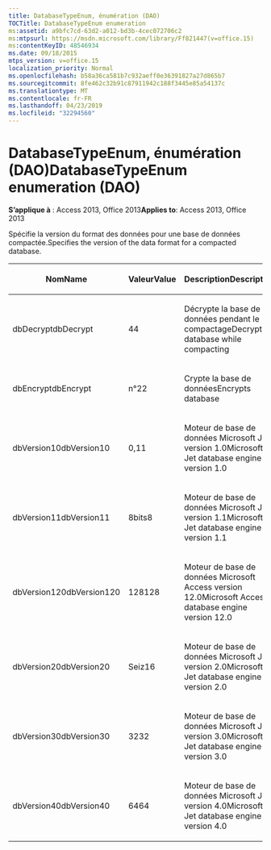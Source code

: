 ```yaml
---
title: DatabaseTypeEnum, énumération (DAO)
TOCTitle: DatabaseTypeEnum enumeration
ms:assetid: a9bfc7cd-63d2-a012-bd3b-4cec072706c2
ms:mtpsurl: https://msdn.microsoft.com/library/Ff821447(v=office.15)
ms:contentKeyID: 48546934
ms.date: 09/18/2015
mtps_version: v=office.15
localization_priority: Normal
ms.openlocfilehash: b58a36ca581b7c932aeff0e36391827a27d865b7
ms.sourcegitcommit: 8fe462c32b91c87911942c188f3445e85a54137c
ms.translationtype: MT
ms.contentlocale: fr-FR
ms.lasthandoff: 04/23/2019
ms.locfileid: "32294560"
---
```

# <a name="databasetypeenum-enumeration-dao"></a><span data-ttu-id="dfc9f-102">DatabaseTypeEnum, énumération (DAO)</span><span class="sxs-lookup"><span data-stu-id="dfc9f-102">DatabaseTypeEnum enumeration (DAO)</span></span>


<span data-ttu-id="dfc9f-103">**S’applique à** : Access 2013, Office 2013</span><span class="sxs-lookup"><span data-stu-id="dfc9f-103">**Applies to**: Access 2013, Office 2013</span></span>

<span data-ttu-id="dfc9f-104">Spécifie la version du format des données pour une base de données compactée.</span><span class="sxs-lookup"><span data-stu-id="dfc9f-104">Specifies the version of the data format for a compacted database.</span></span>

<table>
<colgroup>
<col style="width: 33%" />
<col style="width: 33%" />
<col style="width: 33%" />
</colgroup>
<thead>
<tr class="header">
<th><p><span data-ttu-id="dfc9f-105">Nom</span><span class="sxs-lookup"><span data-stu-id="dfc9f-105">Name</span></span></p></th>
<th><p><span data-ttu-id="dfc9f-106">Valeur</span><span class="sxs-lookup"><span data-stu-id="dfc9f-106">Value</span></span></p></th>
<th><p><span data-ttu-id="dfc9f-107">Description</span><span class="sxs-lookup"><span data-stu-id="dfc9f-107">Description</span></span></p></th>
</tr>
</thead>
<tbody>
<tr class="odd">
<td><p><span data-ttu-id="dfc9f-108">dbDecrypt</span><span class="sxs-lookup"><span data-stu-id="dfc9f-108">dbDecrypt</span></span></p></td>
<td><p><span data-ttu-id="dfc9f-109">4</span><span class="sxs-lookup"><span data-stu-id="dfc9f-109">4</span></span></p></td>
<td><p><span data-ttu-id="dfc9f-110">Décrypte la base de données pendant le compactage</span><span class="sxs-lookup"><span data-stu-id="dfc9f-110">Decrypts database while compacting</span></span></p></td>
</tr>
<tr class="even">
<td><p><span data-ttu-id="dfc9f-111">dbEncrypt</span><span class="sxs-lookup"><span data-stu-id="dfc9f-111">dbEncrypt</span></span></p></td>
<td><p><span data-ttu-id="dfc9f-112">n°2</span><span class="sxs-lookup"><span data-stu-id="dfc9f-112">2</span></span></p></td>
<td><p><span data-ttu-id="dfc9f-113">Crypte la base de données</span><span class="sxs-lookup"><span data-stu-id="dfc9f-113">Encrypts database</span></span></p></td>
</tr>
<tr class="odd">
<td><p><span data-ttu-id="dfc9f-114">dbVersion10</span><span class="sxs-lookup"><span data-stu-id="dfc9f-114">dbVersion10</span></span></p></td>
<td><p><span data-ttu-id="dfc9f-115">0,1</span><span class="sxs-lookup"><span data-stu-id="dfc9f-115">1</span></span></p></td>
<td><p><span data-ttu-id="dfc9f-116">Moteur de base de données Microsoft Jet version 1.0</span><span class="sxs-lookup"><span data-stu-id="dfc9f-116">Microsoft Jet database engine version 1.0</span></span></p></td>
</tr>
<tr class="even">
<td><p><span data-ttu-id="dfc9f-117">dbVersion11</span><span class="sxs-lookup"><span data-stu-id="dfc9f-117">dbVersion11</span></span></p></td>
<td><p><span data-ttu-id="dfc9f-118">8bits</span><span class="sxs-lookup"><span data-stu-id="dfc9f-118">8</span></span></p></td>
<td><p><span data-ttu-id="dfc9f-119">Moteur de base de données Microsoft Jet version 1.1</span><span class="sxs-lookup"><span data-stu-id="dfc9f-119">Microsoft Jet database engine version 1.1</span></span></p></td>
</tr>
<tr class="odd">
<td><p><span data-ttu-id="dfc9f-120">dbVersion120</span><span class="sxs-lookup"><span data-stu-id="dfc9f-120">dbVersion120</span></span></p></td>
<td><p><span data-ttu-id="dfc9f-121">128</span><span class="sxs-lookup"><span data-stu-id="dfc9f-121">128</span></span></p></td>
<td><p><span data-ttu-id="dfc9f-122">Moteur de base de données Microsoft Access version 12.0</span><span class="sxs-lookup"><span data-stu-id="dfc9f-122">Microsoft Access database engine version 12.0</span></span></p></td>
</tr>
<tr class="even">
<td><p><span data-ttu-id="dfc9f-123">dbVersion20</span><span class="sxs-lookup"><span data-stu-id="dfc9f-123">dbVersion20</span></span></p></td>
<td><p><span data-ttu-id="dfc9f-124">Seiz</span><span class="sxs-lookup"><span data-stu-id="dfc9f-124">16</span></span></p></td>
<td><p><span data-ttu-id="dfc9f-125">Moteur de base de données Microsoft Jet version 2.0</span><span class="sxs-lookup"><span data-stu-id="dfc9f-125">Microsoft Jet database engine version 2.0</span></span></p></td>
</tr>
<tr class="odd">
<td><p><span data-ttu-id="dfc9f-126">dbVersion30</span><span class="sxs-lookup"><span data-stu-id="dfc9f-126">dbVersion30</span></span></p></td>
<td><p><span data-ttu-id="dfc9f-127">32</span><span class="sxs-lookup"><span data-stu-id="dfc9f-127">32</span></span></p></td>
<td><p><span data-ttu-id="dfc9f-128">Moteur de base de données Microsoft Jet version 3.0</span><span class="sxs-lookup"><span data-stu-id="dfc9f-128">Microsoft Jet database engine version 3.0</span></span></p></td>
</tr>
<tr class="even">
<td><p><span data-ttu-id="dfc9f-129">dbVersion40</span><span class="sxs-lookup"><span data-stu-id="dfc9f-129">dbVersion40</span></span></p></td>
<td><p><span data-ttu-id="dfc9f-130">64</span><span class="sxs-lookup"><span data-stu-id="dfc9f-130">64</span></span></p></td>
<td><p><span data-ttu-id="dfc9f-131">Moteur de base de données Microsoft Jet version 4.0</span><span class="sxs-lookup"><span data-stu-id="dfc9f-131">Microsoft Jet database engine version 4.0</span></span></p></td>
</tr>
</tbody>
</table>

